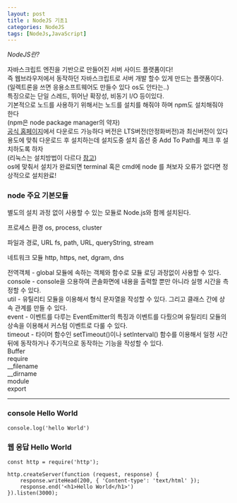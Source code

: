 ```yaml
---
layout: post
title : NodeJS 기초1
categories: NodeJS
tags: [NodeJs,JavaScript]
---
```

*NodeJS란?*

자바스크립트 엔진을 기반으로 만들어진 서버 사이드 플랫폼이다!  
즉 웹브라우저에서 동작하던 자바스크립트로 서버 개발 할수 있게 만드는 플랫폼이다.  
(일렉트론을 쓰면 응용소프트웨어도 만들수 있다 os도 안타는..)  
특징으로는 단일 스레드, 뛰어난 확장성, 비동기 I/O 등이있다.  
기본적으로 노드를 사용하기 위해서는 노드를 설치를 해줘야 하며 npm도 설치해줘야 한다  
(npm은 node package manager의 약자)  
<a href="https://nodejs.org/en/">공식 홈페이지</a>에서 다운로드 가능하다 
버전은 LTS버전(안정화버전)과 최신버전이 있다   
용도에 맞춰 다운로드 후 설치하는데 설치도중 설치 옵션 중 Add To Path를 체크 후 설치하도록 하자   
(리눅스는 설치방법이 다르다 <a href="https://nodejs.org/en/download/package-manager/">참고</a>)  
os에 맞춰서 설치가 완료되면 terminal 혹은 cmd에 node 를 쳐보자 오류가 없다면 정상적으로 설치완료!

### node 주요 기본모듈
별도의 설치 과정 없이 사용할 수 있는 모듈로 Node.js와 함께 설치된다. 

프로세스 환경
os, process, cluster

파일과 경로, URL
fs, path, URL, queryString, stream

네트워크 모듈
http, https, net, dgram, dns 

전역객체 - global 모듈에 속하는 객체와 함수로 모듈 로딩 과정없이 사용할 수 있다.   
console - console을 으용하여 콘솔화면에 내용을 출력할 뿐만 아니라 실행 시간을 측정할 수 있다.   
util    - 유틸리티 모듈을 이용해서 형식 문자열을 작성할 수 있다. 그리고 클래스 간에 상속 관계를 만들 수 있다.   
event   - 이벤트를 다루는 EventEmitter의 특징과 이벤트를 다뤘으며 유틸리티 모듈의 상속을 이용해서 커스텀 이벤트로 다룰 수 있다.   
timeout - 타이머 함수인 setTimeout()이나 setInterval() 함수를 이용해서 일정 시간 뒤에 동작하거나 주기적으로 동작하는 기능을 작성할 수 있다.   
Buffer   
require   
__filename   
__dirname   
module   
export   

---
### console Hello World
    console.log('hello World')

### 웹 응답 Hello World 
    const http = require('http');

    http.createServer(function (request, response) {
        response.writeHead(200, { 'Content-type': 'text/html' });
        response.end('<h1>Hello World</h1>')
    }).listen(3000);